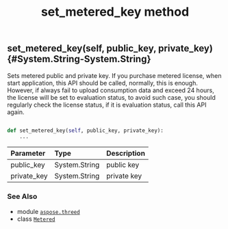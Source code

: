 ﻿---
title: set_metered_key method
second_title: Aspose.3D for Python via .NET API References
description: 
type: docs
weight: 40
url: /python-net/aspose.threed/metered/set_metered_key/
is_root: false
---

## set_metered_key(self, public_key, private_key) {#System.String-System.String}

Sets metered public and private key.
If you purchase metered license, when start application, this API should be called, normally, this is enough. However, if always fail to upload consumption data and exceed 24 hours, the license will be set to evaluation status, to avoid such case, you should regularly check the license status, if it is evaluation status, call this API again.



```python

def set_metered_key(self, public_key, private_key):
    ...
```


| Parameter | Type | Description |
| :- | :- | :- |
| public_key | System.String | public key |
| private_key | System.String | private key |



### See Also
* module [`aspose.threed`](../../)
* class [`Metered`](/3d/python-net/aspose.threed/metered)
